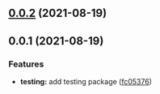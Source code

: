 ## [0.0.2](https://github.com/posva/pinia/compare/@pinia/testing@0.0.1...@pinia/testing@0.0.2) (2021-08-19)

## 0.0.1 (2021-08-19)

### Features

- **testing:** add testing package ([fc05376](https://github.com/posva/pinia/commit/fc053763752c2b11d7b851f95334034a1f9b8347))
